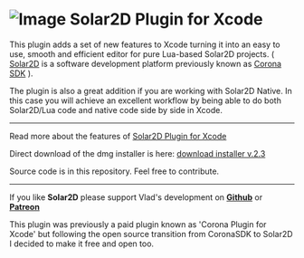 
# ![Image](http://www.shakebrowser.net/solar2d/smalllogo.png) Solar2D Plugin for Xcode #

This plugin adds a set of new features to Xcode turning it into an easy to use, smooth and efficient editor for pure Lua-based Solar2D projects. ( [Solar2D](http://www.solar2d.com) is a software development platform previously known as [Corona SDK](http://www.coronalabs.com) ).

The plugin is also a great addition if you are working with Solar2D Native. In this case you will achieve an excellent workflow by being able to do both Solar2D/Lua code and native code side by side in Xcode. 

---
Read more about the features of [Solar2D Plugin for Xcode](http://www.shakebrowser.net/solar2d/) 

Direct download of the dmg installer is here: [download installer v.2.3](https://github.com/jcbnlsn/Solar2D-Plugin-for-Xcode/raw/master/Solar2D%20for%20Xcode%20v.2.3.dmg)

Source code is in this repository. Feel free to contribute.

---


If you like **Solar2D** please support Vlad's development on [**Github**](https://github.com/sponsors/shchvova) or [**Patreon**](https://www.patreon.com/shchvova)

This plugin was previously a paid plugin known as 'Corona Plugin for Xcode' but following the open source transition from CoronaSDK to Solar2D I decided to make it free and open too.

